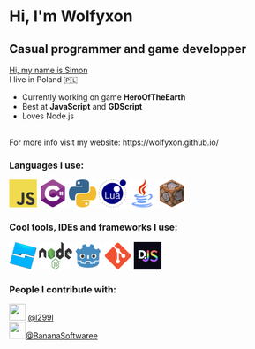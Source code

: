 # Hi, I'm Wolfyxon
## Casual programmer and game developper
<p>
   <u>Hi, my name is Simon</u> <br>
   I live in Poland 🇵🇱 <br>

- Currently working on game **HeroOfTheEarth**
- Best at **JavaScript** and **GDScript**
- Loves Node.js
<br>
 For more info visit my website: https://wolfyxon.github.io/
</p>


### Languages I use:

<p>
<img src="https://raw.githubusercontent.com/Wolfyxon/Wolfyxon/main/img/icons/js.png" width="50px" height="50px">
<img src="https://raw.githubusercontent.com/Wolfyxon/Wolfyxon/main/img/icons/cs.png" width="50px" height="50px">
<img src="https://raw.githubusercontent.com/Wolfyxon/Wolfyxon/main/img/icons/py.png" width="50px" height="50px">
<img src="https://raw.githubusercontent.com/Wolfyxon/Wolfyxon/main/img/icons/lua.png" width="50px" height="50px">
   <img src="https://raw.githubusercontent.com/Wolfyxon/Wolfyxon/main/img/icons/Java.png" width="50px" height="50px">
<img src="https://raw.githubusercontent.com/Wolfyxon/Wolfyxon/main/img/icons/mc_command.png" width="50px" height="50px">

</p>


### Cool tools, IDEs and frameworks I use:
<p>
<img src="https://raw.githubusercontent.com/Wolfyxon/Wolfyxon/main/img/icons/rbx_studio.png" width="50px" height="50px">
<img src="https://raw.githubusercontent.com/Wolfyxon/Wolfyxon/main/img/icons/node.png" width="60px" height="50px">
<img src="https://raw.githubusercontent.com/Wolfyxon/Wolfyxon/main/img/icons/godot.png" width="50px" height="50px">
<img src="https://raw.githubusercontent.com/Wolfyxon/Wolfyxon/main/img/icons/git.png" width="50px" height="50px">
<img src="https://raw.githubusercontent.com/Wolfyxon/Wolfyxon/main/img/icons/discordjs.png" width="50px" height="50px">
</p>


### People I contribute with:
<p>
<img src="https://avatars.githubusercontent.com/u/73909964?v=4" width="30px" height="30px"> 
<a href="https://github.com/l299l" target="blank">@l299l</a>
<br>
<img src="https://avatars.githubusercontent.com/u/93658686?v=4" width="30px" height="30px"><a href="https://github.com/BananaSoftwaree" target="blank">@BananaSoftwaree</a>
<br>
</p>
